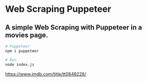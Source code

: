 # Web Scraping Puppeteer

## A simple Web Scraping with Puppeteer in a movies page.

``` bash
# Puppeteer
npm i puppeteer

# Run
node index.js
```
https://www.imdb.com/title/tt0848228/
